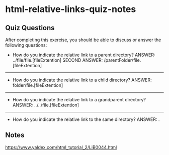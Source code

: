 # html-relative-links-quiz-notes

## Quiz Questions

After completing this exercise, you should be able to discuss or answer the following questions:

- How do you indicate the relative link to a parent directory?
  ANSWER: ../file/file.[fileExtention]
  SECOND ANSWER: /parentFolder/file.[fileExtention]

---


- How do you indicate the relative link to a child directory?
  ANSWER: folder/file.[fileExtention]

---


- How do you indicate the relative link to a grandparent directory?
  ANSWER: ../../file.[fileExtention]

---


- How do you indicate the relative link to the same directory?
  ANSWER: .

## Notes

https://www.yaldex.com/html_tutorial_2/LiB0044.html

